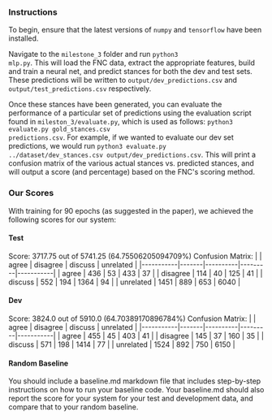 ### Instructions

To begin, ensure that the latest versions of <code>numpy</code> and <code>tensorflow</code> have been installed.

Navigate to the <code>milestone_3</code> folder and run <code>python3 mlp.py</code>. This will load the FNC data, extract the appropriate features, build and train a neural net, and predict stances for both the dev and test sets. These predictions will be written to <code>output/dev_predictions.csv</code> and <code>output/test_predictions.csv</code> respectively.

Once these stances have been generated, you can evaluate the performance of a particular set of predictions using the evaluation script found in <code>mileston_3/evaluate.py</code>, which is used as follows: <code>python3 evaluate.py gold_stances.csv predictions.csv</code>. For example, if we wanted to evaluate our dev set predictions, we would run <code>python3 evaluate.py ../dataset/dev_stances.csv output/dev_predictions.csv</code>. This will print a confusion matrix of the various actual stances vs. predicted stances, and will output a score (and percentage) based on the FNC's scoring method.

### Our Scores
With training for 90 epochs (as suggested in the paper), we achieved the following scores for our system:

#### Test

Score: 3717.75 out of 5741.25	(64.75506205094709%)
Confusion Matrix:
|           | agree | disagree | discuss | unrelated |
|-----------|-------|----------|---------|-----------|
| agree     | 436   | 53       | 433     | 37        |
| disagree  | 114   | 40       | 125     | 41        |
| discuss   | 552   | 194      | 1364    | 94        |
| unrelated | 1451  | 889      | 653     | 6040      |

#### Dev

Score: 3824.0 out of 5910.0	(64.70389170896784%)
Confusion Matrix:
|           | agree | disagree | discuss | unrelated |
|-----------|-------|----------|---------|-----------|
| agree     | 455   | 45       | 403     | 41        |
| disagree  | 145   | 37       | 160     | 35        |
| discuss   | 571   | 198      | 1414    | 77        |
| unrelated | 1524  | 892      | 750     | 6150      |

#### Random Baseline


You should include a baseline.md markdown file that includes step-by-step instructions on how to run your baseline code. Your baseline.md should also report the score for your system for your test and development data, and compare that to your random baseline.